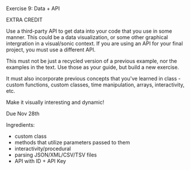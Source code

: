 Exercise 9: Data + API

EXTRA CREDIT

Use a third-party API to get data into your code that you use in some manner. This could be a data visualization, or some other graphical intergration in a visual/sonic context. If you are using an API for your final project, you must use a different API.

This must not be just a recycled version of a previous example, nor the examples in the text. Use those as your guide, but build a new exercise.

It must also incorporate previous concepts that you've learned in class - custom functions, custom classes, time manipulation, arrays, interactivity, etc.

Make it visually interesting and dynamic!


Due Nov 28th


Ingredients:

- custom class
- methods that utilize parameters passed to them
- interactivity/procedural 
- parsing JSON/XML/CSV/TSV files
- API with ID + API Key

